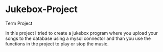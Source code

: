 # Jukebox-Project
Term Project

In this project I tried to create a jukebox program where you upload your songs to the database using a mysql connector and than you use the functions in the project to play or stop the music.
